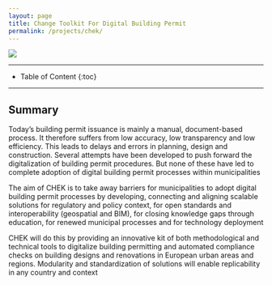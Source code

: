 ```yaml
---
layout: page
title: Change Toolkit For Digital Building Permit
permalink: /projects/chek/
---
```


<div class="row">
  <div class="col-sm-12 col-xs-12"><img class="img-responsive" src="{{ "chek_logo.png" }}"></div>
</div>

- - -

* Table of Content
{:toc}

- - -
## Summary

Today’s building permit issuance is mainly a manual, document-based process. It therefore suffers from low accuracy, low transparency and low efficiency. This leads to delays and errors in planning, design and construction. Several attempts have been developed to push forward the digitalization of building permit procedures. But none of these have led to complete adoption of digital building permit processes within municipalities

The aim of CHEK is to take away barriers for municipalities to adopt digital building permit processes by developing, connecting and aligning scalable solutions for regulatory and policy context, for open standards and interoperability (geospatial and BIM), for closing knowledge gaps through education, for renewed municipal processes and for technology deployment

CHEK will do this by providing an innovative kit of both methodological and technical tools to digitalize building permitting and automated compliance checks on building designs and renovations in European urban areas and regions. Modularity and standardization of solutions will enable replicability in any country and context
